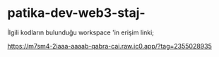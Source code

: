 # patika-dev-web3-staj-

İlgili kodların bulunduğu workspace 'in erişim linki;

https://m7sm4-2iaaa-aaaab-qabra-cai.raw.ic0.app/?tag=2355028935
